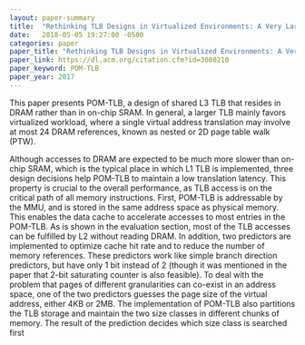 ```yaml
---
layout: paper-summary
title:  "Rethinking TLB Designs in Virtualized Environments: A Very Large Part-of-Memory TLB"
date:   2018-05-05 19:27:00 -0500
categories: paper
paper_title: "Rethinking TLB Designs in Virtualized Environments: A Very Large Part-of-Memory TLB"
paper_link: https://dl.acm.org/citation.cfm?id=3080210
paper_keyword: POM-TLB
paper_year: 2017
---
```


This paper presents POM-TLB, a design of shared L3 TLB that resides in DRAM rather than in on-chip SRAM. 
In general, a larger TLB mainly favors virtualized workload, where a single virtual address translation 
may involve at most 24 DRAM references, known as nested or 2D page table walk (PTW).

Although accesses to DRAM are expected to be much more slower than on-chip SRAM, which is the typical place 
in which L1 TLB is implemented, three design decisions help POM-TLB
to maintain a low translation latency. This property is crucial to the overall performance, as TLB access is on
the critical path of all memory instructions. First, POM-TLB is addressable by the MMU, and is stored in the same address 
space as physical memory. This enables the data cache to accelerate accesses to most entries in the POM-TLB. As is 
shown in the evaluation section, most of the TLB accesses can be fulfilled by L2 without reading DRAM.
In addition, two predictors are implemented to optimize cache hit rate and to reduce the number of memory references.
These predictors work like simple branch direction predictors, but have only 1 bit instead of 2 (though it was mentioned 
in the paper that 2-bit saturating counter is also feasible). To deal with the problem that pages of different granularities 
can co-exist in an address space, one of the two predictors guesses the page size of the virtual address, either 4KB or 2MB.
The implementation of POM-TLB also partitions the TLB storage and maintain the two size classes in different chunks of memory.
The result of the prediction decides which size class is searched first